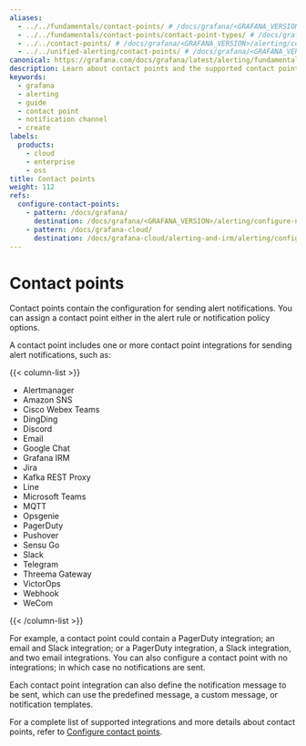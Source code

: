 ```yaml
---
aliases:
  - ../../fundamentals/contact-points/ # /docs/grafana/<GRAFANA_VERSION>/alerting/fundamentals/contact-points/
  - ../../fundamentals/contact-points/contact-point-types/ # /docs/grafana/<GRAFANA_VERSION>/alerting/fundamentals/contact-points/contact-point-types/
  - ../../contact-points/ # /docs/grafana/<GRAFANA_VERSION>/alerting/contact-points/
  - ../../unified-alerting/contact-points/ # /docs/grafana/<GRAFANA_VERSION>/alerting/unified-alerting/contact-points/
canonical: https://grafana.com/docs/grafana/latest/alerting/fundamentals/notifications/contact-points/
description: Learn about contact points and the supported contact point integrations
keywords:
  - grafana
  - alerting
  - guide
  - contact point
  - notification channel
  - create
labels:
  products:
    - cloud
    - enterprise
    - oss
title: Contact points
weight: 112
refs:
  configure-contact-points:
    - pattern: /docs/grafana/
      destination: /docs/grafana/<GRAFANA_VERSION>/alerting/configure-notifications/manage-contact-points
    - pattern: /docs/grafana-cloud/
      destination: /docs/grafana-cloud/alerting-and-irm/alerting/configure-notifications/manage-contact-points
---
```


# Contact points

Contact points contain the configuration for sending alert notifications. You can assign a contact point either in the alert rule or notification policy options.

A contact point includes one or more contact point integrations for sending alert notifications, such as:

{{< column-list >}}

- Alertmanager
- Amazon SNS
- Cisco Webex Teams
- DingDing
- Discord
- Email
- Google Chat
- Grafana IRM
- Jira
- Kafka REST Proxy
- Line
- Microsoft Teams
- MQTT
- Opsgenie
- PagerDuty
- Pushover
- Sensu Go
- Slack
- Telegram
- Threema Gateway
- VictorOps
- Webhook
- WeCom

{{< /column-list >}}

For example, a contact point could contain a PagerDuty integration; an email and Slack integration; or a PagerDuty integration, a Slack integration, and two email integrations. You can also configure a contact point with no integrations; in which case no notifications are sent.

Each contact point integration can also define the notification message to be sent, which can use the predefined message, a custom message, or notification templates.

For a complete list of supported integrations and more details about contact points, refer to [Configure contact points](ref:configure-contact-points).
